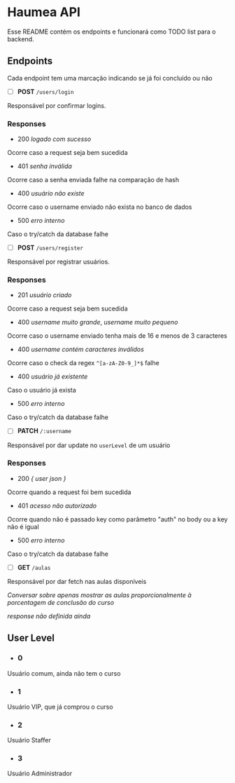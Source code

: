 # Haumea API
Esse README contém os endpoints e funcionará como TODO list para o backend.

## Endpoints
Cada endpoint tem uma marcação indicando se já foi concluído ou não

- [ ] **POST** ``/users/login``

Responsável por confirmar logins.

### Responses

- 200 _logado com sucesso_

Ocorre caso a request seja bem sucedida

- 401 _senha inválida_

Ocorre caso a senha enviada falhe na comparação de hash

- 400 _usuário não existe_

Ocorre caso o username enviado não exista no banco de dados

- 500 _erro interno_

Caso o try/catch da database falhe


- [ ] **POST** ``/users/register``

Responsável por registrar usuários.

### Responses

- 201 _usuário criado_

Ocorre caso a request seja bem sucedida

- 400 _username muito grande_, _username muito pequeno_

Ocorre caso o username enviado tenha mais de 16 e menos de 3 caracteres

- 400 _username contém caracteres inválidos_

Ocorre caso o check da regex ``^[a-zA-Z0-9_]*$`` falhe

- 400 _usuário já existente_

Caso o usuário já exista

- 500 _erro interno_

Caso o try/catch da database falhe


- [ ] **PATCH** ``/:username``

Responsável por dar update no ``userLevel`` de um usuário

### Responses

- 200 _{ user json }_

Ocorre quando a request foi bem sucedida

- 401 _acesso não autorizado_

Ocorre quando não é passado key como parâmetro "auth" no body ou a key não é igual

- 500 _erro interno_

Caso o try/catch da database falhe


- [ ] **GET** ``/aulas``

Responsável por dar fetch nas aulas disponíveis

_Conversar sobre apenas mostrar as aulas proporcionalmente à porcentagem de conclusão do curso_

_response não definida ainda_

## User Level
- ### 0

Usuário comum, ainda não tem o curso

- ### 1

Usuário VIP, que já comprou o curso

- ### 2

Usuário Staffer

- ### 3

Usuário Administrador